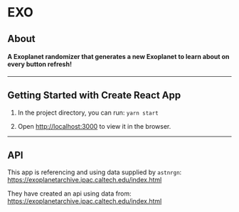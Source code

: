 # EXO 

## About 
#### A Exoplanet randomizer that generates a new Exoplanet to learn about on every button refresh! 

<hr>

## Getting Started with Create React App


1. In the project directory, you can run: `yarn start`

2. Open [http://localhost:3000](http://localhost:3000) to view it in the browser.

<hr>

## API

This app is referencing and using data supplied by `astnrgn`: https://exoplanetarchive.ipac.caltech.edu/index.html

They have created an api using data from: https://exoplanetarchive.ipac.caltech.edu/index.html


